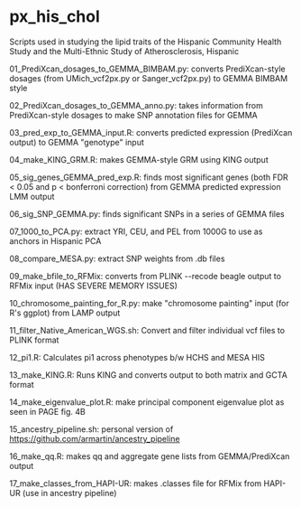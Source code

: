 # px_his_chol
Scripts used in studying the lipid traits of the Hispanic Community Health Study and the Multi-Ethnic Study of Atherosclerosis, Hispanic

01_PrediXcan_dosages_to_GEMMA_BIMBAM.py: converts PrediXcan-style dosages (from UMich_vcf2px.py or Sanger_vcf2px.py) to GEMMA BIMBAM style

02_PrediXcan_dosages_to_GEMMA_anno.py: takes information from PrediXcan-style dosages to make SNP annotation files for GEMMA

03_pred_exp_to_GEMMA_input.R: converts predicted expression (PrediXcan output) to GEMMA "genotype" input

04_make_KING_GRM.R: makes GEMMA-style GRM using KING output

05_sig_genes_GEMMA_pred_exp.R: finds most significant genes (both FDR < 0.05 and p < bonferroni correction) from GEMMA predicted expression LMM output

06_sig_SNP_GEMMA.py: finds significant SNPs in a series of GEMMA files

07_1000_to_PCA.py: extract YRI, CEU, and PEL from 1000G to use as anchors in Hispanic PCA

08_compare_MESA.py: extract SNP weights from .db files

09_make_bfile_to_RFMix: converts from PLINK --recode beagle output to RFMix input (HAS SEVERE MEMORY ISSUES)

10_chromosome_painting_for_R.py: make "chromosome painting" input (for R's ggplot) from LAMP output

11_filter_Native_American_WGS.sh: Convert and filter individual vcf files to PLINK format

12_pi1.R: Calculates pi1 across phenotypes b/w HCHS and MESA HIS

13_make_KING.R: Runs KING and converts output to both matrix and GCTA format

14_make_eigenvalue_plot.R: make principal component eigenvalue plot as seen in PAGE fig. 4B

15_ancestry_pipeline.sh: personal version of https://github.com/armartin/ancestry_pipeline

16_make_qq.R: makes qq and aggregate gene lists from GEMMA/PrediXcan output

17_make_classes_from_HAPI-UR: makes .classes file for RFMix from HAPI-UR (use in ancestry pipeline)
